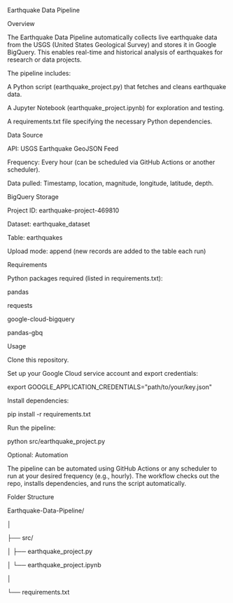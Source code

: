 Earthquake Data Pipeline

Overview



The Earthquake Data Pipeline automatically collects live earthquake data from the USGS (United States Geological Survey) and stores it in Google BigQuery. This enables real-time and historical analysis of earthquakes for research or data projects.



The pipeline includes:



A Python script (earthquake\_project.py) that fetches and cleans earthquake data.



A Jupyter Notebook (earthquake\_project.ipynb) for exploration and testing.



A requirements.txt file specifying the necessary Python dependencies.



Data Source



API: USGS Earthquake GeoJSON Feed



Frequency: Every hour (can be scheduled via GitHub Actions or another scheduler).



Data pulled: Timestamp, location, magnitude, longitude, latitude, depth.



BigQuery Storage



Project ID: earthquake-project-469810



Dataset: earthquake\_dataset



Table: earthquakes



Upload mode: append (new records are added to the table each run)



Requirements



Python packages required (listed in requirements.txt):



pandas

requests

google-cloud-bigquery

pandas-gbq



Usage



Clone this repository.



Set up your Google Cloud service account and export credentials:



export GOOGLE\_APPLICATION\_CREDENTIALS="path/to/your/key.json"





Install dependencies:



pip install -r requirements.txt





Run the pipeline:



python src/earthquake\_project.py



Optional: Automation



The pipeline can be automated using GitHub Actions or any scheduler to run at your desired frequency (e.g., hourly). The workflow checks out the repo, installs dependencies, and runs the script automatically.



Folder Structure

Earthquake-Data-Pipeline/

│

├── src/

│   ├── earthquake\_project.py

│   └── earthquake\_project.ipynb

│

└── requirements.txt

